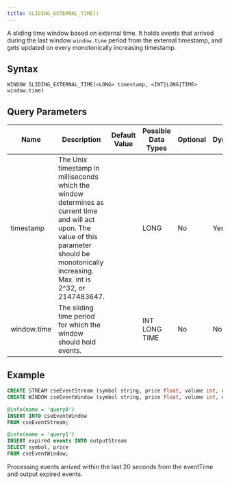 ```yaml
---
title: SLIDING_EXTERNAL_TIME()
---
```


A sliding time window based on external time. It holds events that arrived during the last window `window.time` period from the external timestamp, and gets updated on every monotonically increasing timestamp.

## Syntax

    WINDOW SLIDING_EXTERNAL_TIME(<LONG> timestamp, <INT|LONG|TIME> window.time)

## Query Parameters

| Name        | Description            | Default Value | Possible Data Types | Optional | Dynamic |
|-------------|------------------------|---------------|---------------------|----------|---------|
| timestamp   | The Unix timestamp in milliseconds which the window determines as current time and will act upon. The value of this parameter should be monotonically increasing. Max. int is 2^32, or 2147483647. |               | LONG     | No       | Yes     |
| window.time | The sliding time period for which the window should hold events.      |          | INT LONG TIME    | No      | No      |

## Example

```sql
CREATE STREAM cseEventStream (symbol string, price float, volume int, eventTime long);
CREATE WINDOW cseEventWindow (symbol string, price float, volume int, eventTime long) SLIDING_EXTERNAL_TIME(eventTime, 20 sec) OUTPUT expired events;

@info(name = 'query0')
INSERT INTO cseEventWindow
FROM cseEventStream;

@info(name = 'query1')
INSERT expired events INTO outputStream
SELECT symbol, price
FROM cseEventWindow;
```

Processing events arrived within the last 20 seconds from the eventTime and output expired events.

